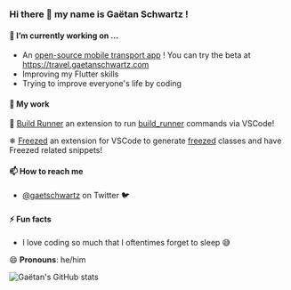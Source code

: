 ### Hi there 👋 my name is Gaëtan Schwartz !

#### 🔭 I’m currently working on ...
- An [open-source mobile transport app](https://github.com/gaetschwartz/swift_travel) ! You can try the beta at https://travel.gaetanschwartz.com
- Improving my Flutter skills
- Trying to improve everyone's life by coding

#### 📝 My work
🔨 [Build Runner](https://marketplace.visualstudio.com/items?itemName=GaetSchwartz.build-runner) an extension to run [build_runner](https://pub.dev/packages/build_runner) commands via VSCode!

❄ [Freezed](https://marketplace.visualstudio.com/items?itemName=blaxou.freezed) an extension for VSCode to generate [freezed](https://pub.dev/packages/freezed) classes and have Freezed related snippets!
#### 📫 How to reach me 
- [@gaetschwartz](https://twitter.com/gaetschwartz) on Twitter 🐦

#### ⚡ Fun facts
- I love coding so much that I oftentimes forget to sleep 😅

😄 **Pronouns**: he/him

![Gaëtan's GitHub stats](https://github-readme-stats.vercel.app/api?username=gaetschwartz&count_private=true)

